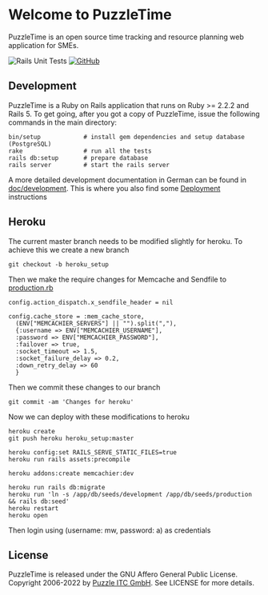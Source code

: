 # Welcome to PuzzleTime

PuzzleTime is an open source time tracking and resource planning web application for SMEs.

![Rails Unit Tests](https://github.com/puzzle/puzzletime/workflows/Rails%20Unit%20Tests/badge.svg)
[![GitHub](https://img.shields.io/github/license/puzzle/puzzletime)](https://github.com/puzzle/puzzletime/blob/master/LICENSE)

## Development

PuzzleTime is a Ruby on Rails application that runs on Ruby >= 2.2.2 and Rails 5.
To get going, after you got a copy of PuzzleTime, issue the following commands in the main
directory:

    bin/setup            # install gem dependencies and setup database (PostgreSQL)
    rake                 # run all the tests
    rails db:setup       # prepare database
    rails server         # start the rails server

A more detailed development documentation in German can be found in [doc/development](doc/development/README.md). This is where you also find some [Deployment](doc/development/03_deployment.md) instructions

## Heroku

The current master branch needs to be modified slightly for heroku. To achieve this we create a new branch

    git checkout -b heroku_setup

Then we make the require changes for Memcache and Sendfile to [production.rb](config/environments/production.rb)

    config.action_dispatch.x_sendfile_header = nil

    config.cache_store = :mem_cache_store,
      (ENV["MEMCACHIER_SERVERS"] || "").split(","),
      {:username => ENV["MEMCACHIER_USERNAME"],
      :password => ENV["MEMCACHIER_PASSWORD"],
      :failover => true,
      :socket_timeout => 1.5,
      :socket_failure_delay => 0.2,
      :down_retry_delay => 60
      }

Then we commit these changes to our branch

    git commit -am 'Changes for heroku'

Now we can deploy with these modifications to heroku 

    heroku create
    git push heroku heroku_setup:master

    heroku config:set RAILS_SERVE_STATIC_FILES=true 
    heroku run rails assets:precompile

    heroku addons:create memcachier:dev

    heroku run rails db:migrate 
    heroku run 'ln -s /app/db/seeds/development /app/db/seeds/production && rails db:seed'
    heroku restart
    heroku open

Then login using (username: mw, password: a) as credentials


## License

PuzzleTime is released under the GNU Affero General Public License.
Copyright 2006-2022 by [Puzzle ITC GmbH](http://puzzle.ch).
See LICENSE for more details.
